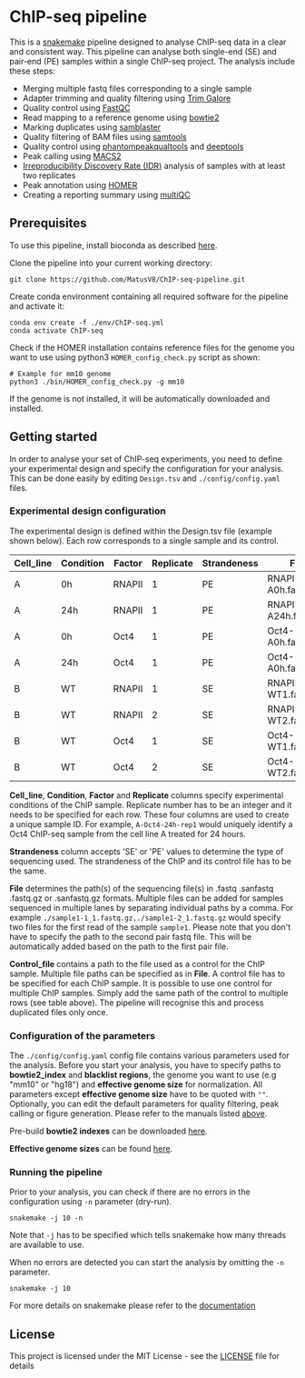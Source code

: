# ChIP-seq pipeline

This is a [snakemake](https://snakemake.readthedocs.io/en/stable/) pipeline designed to analyse ChIP-seq data in a clear and consistent way. This pipeline can analyse both single-end (SE) and pair-end (PE) samples within a single ChIP-seq project.
The analysis include these steps:

* Merging multiple fastq files corresponding to a single sample
* Adapter trimming and quality filtering using [Trim Galore](https://www.bioinformatics.babraham.ac.uk/projects/trim_galore/)
* Quality control using [FastQC](https://www.bioinformatics.babraham.ac.uk/projects/fastqc/)
* Read mapping to a reference genome using [bowtie2](http://bowtie-bio.sourceforge.net/bowtie2/manual.shtml)
* Marking duplicates using [samblaster](https://github.com/GregoryFaust/samblaster)
* Quality filtering of BAM files using [samtools](https://www.htslib.org/doc/)
* Quality control using [phantompeakqualtools](https://github.com/kundajelab/phantompeakqualtools) and [deeptools](https://deeptools.readthedocs.io/en/develop/)
* Peak calling using [MACS2](https://github.com/taoliu/MACS)
* [Irreproducibility Discovery Rate (IDR)](https://www.encodeproject.org/software/idr/) analysis of samples with at least two replicates
* Peak annotation using [HOMER](http://homer.ucsd.edu/homer/ngs/annotation.html)
* Creating a reporting summary using [multiQC](https://multiqc.info/)

## Prerequisites

To use this pipeline, install bioconda as described [here](https://bioconda.github.io/user/install.html).

Clone the pipeline into your current working directory:

```
git clone https://github.com/MatusV8/ChIP-seq-pipeline.git
```
Create conda environment containing all required software for the pipeline and activate it:

```
conda env create -f ./env/ChIP-seq.yml
conda activate ChIP-seq
```

Check if the HOMER installation contains reference files for the genome you want to use using python3 `HOMER_config_check.py` script as shown:
```
# Example for mm10 genome
python3 ./bin/HOMER_config_check.py -g mm10
```
If the genome is not installed, it will be automatically downloaded and installed.

## Getting started

In order to analyse your set of ChIP-seq experiments, you need to define your experimental design and specify the configuration for your analysis. This can be done  easily by editing `Design.tsv` and `./config/config.yaml` files.

### Experimental design configuration

The experimental design is defined within the Design.tsv file (example shown below). Each row corresponds to a single
sample and its control.

Cell_line | Condition | Factor | Replicate  | Strandeness | File | Control_file
-------- | --------  | -------- | --------  | -------- | -------- | --------
A        | 0h   | RNAPII | 1 | PE | RNAPII-A0h.fastq.gz | Control_A.fastq.gz
A        | 24h  | RNAPII | 1 | PE | RNAPII-A24h.fastq.gz | Control_A.fastq.gz
A        | 0h   | Oct4   | 1 | PE | Oct4-A0h.fastq.gz | Control_A.fastq.gz
A        | 24h  | Oct4   | 1 | PE | Oct4-A0h.fastq.gz  | Control_A.fastq.gz
B        | WT   | RNAPII | 1 | SE | RNAPII-WT1.fastq.gz  | Control_B.fastq.gz
B        | WT   | RNAPII | 2 | SE | RNAPII-WT2.fastq.gz | Control_B.fastq.gz
B        | WT   | Oct4   | 1 | SE | Oct4-WT1.fastq.gz | Control_B.fastq.gz
B        | WT   | Oct4   | 2 | SE | Oct4-WT2.fastq.gz | Control_B.fastq.gz


**Cell_line**, **Condition**, **Factor** and **Replicate** columns specify experimental conditions of the ChIP sample. Replicate number has to be an integer and it needs to be specified for each row. These four columns are used to create a unique sample ID. For example, `A-Oct4-24h-rep1` would uniquely identify a Oct4 ChIP-seq sample from the cell line A treated for 24 hours.

**Strandeness** column accepts 'SE' or 'PE' values to determine the type of sequencing used. The strandeness of the ChIP and its control file has to be the same.

**File** determines the path(s) of the sequencing file(s) 
in .fastq .sanfastq .fastq.gz or .sanfastq.gz formats. Multiple files can be added for samples sequenced 
in multiple lanes by separating individual paths by a comma. For example `./sample1-1_1.fastq.gz,./sample1-2_1.fastq.gz` would specify two files for the first read of the sample `sample1`. Please note that you don't have to specify the path to the second pair fastq file. This will be automatically added based on the path to the first pair file.

**Control_file** contains a path to the file used as a control for 
the ChIP sample. Multiple file paths can be specified as in **File**. A control file has to be specified for each ChIP sample. It is possible to use one control for multiple ChIP samples. Simply add the same path of the control to multiple rows (see table above). The pipeline will recognise this and process duplicated files only once.

### Configuration of the parameters

The `./config/config.yaml` config file contains various parameters used for the analysis. Before you start your analysis, you have to specify paths to **bowtie2_index** and **blacklist regions**, the genome you want to use (e.g "mm10" or "hg18") and **effective genome size** for normalization. All parameters except **effective genome size** have to be quoted with `""`. Optionally, you can edit the default parameters for quality filtering, peak calling or figure generation. Please refer to the manuals listed [above](#chip-seq-pipeline).

Pre-build **bowtie2 indexes** can be downloaded [here](http://bowtie-bio.sourceforge.net/manual.shtml).

**Effective genome sizes** can be found [here](https://deeptools.readthedocs.io/en/latest/content/feature/effectiveGenomeSize.html).


### Running the pipeline

Prior to your analysis, you can check if there are no errors in the configuration using `-n` parameter (dry-run).
```
snakemake -j 10 -n
```
Note that `-j` has to be specified which tells snakemake how many threads are available to use.

When no errors are detected you can start the analysis by omitting the `-n` parameter.

```
snakemake -j 10
```
For more details on snakemake please refer to the [documentation](https://snakemake.readthedocs.io/en/stable/)
## License

This project is licensed under the MIT License - see the [LICENSE](LICENSE) file for details
